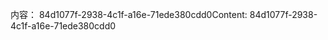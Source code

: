 <span data-ttu-id="32248-101">内容： 84d1077f-2938-4c1f-a16e-71ede380cdd0</span><span class="sxs-lookup"><span data-stu-id="32248-101">Content: 84d1077f-2938-4c1f-a16e-71ede380cdd0</span></span>
